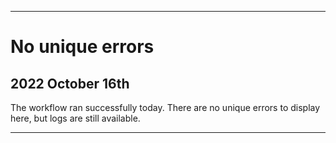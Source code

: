 
***

# No unique errors

## 2022 October 16th

The workflow ran successfully today. There are no unique errors to display here, but logs are still available.

***
